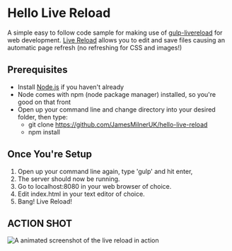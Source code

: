 # Hello Live Reload

A simple easy to follow code sample for making use of [gulp-livereload](https://www.npmjs.com/package/gulp-livereload/) for web development. [Live Reload](http://livereload.com/) allows you to edit and save files causing an automatic page refresh (no refreshing for CSS and images!)

## Prerequisites
* Install [Node.js](https://nodejs.org/en/) if you haven't already
* Node comes with npm (node package manager) installed, so you're good on that front
* Open up your command line and change directory into your desired folder, then type:
    * git clone https://github.com/JamesMilnerUK/hello-live-reload
    * npm install


## Once You're Setup

1. Open up your command line again, type 'gulp' and hit enter,
3. The server should now be running.
3. Go to localhost:8080 in your web browser of choice.
4. Edit index.html in your text editor of choice.
5. Bang! Live Reload!

## ACTION SHOT

![A animated screenshot of the live reload in action](https://github.com/JamesMilnerUK/hello-live-reload/blob/master/live-reload.gif)
